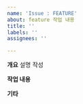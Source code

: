 ```yaml
---
name: 'Issue : FEATURE'
about: feature 작업 내용
title: ''
labels: ''
assignees: ''

---
```


**개요**
설명 작성


**작업 내용**


**기타**

